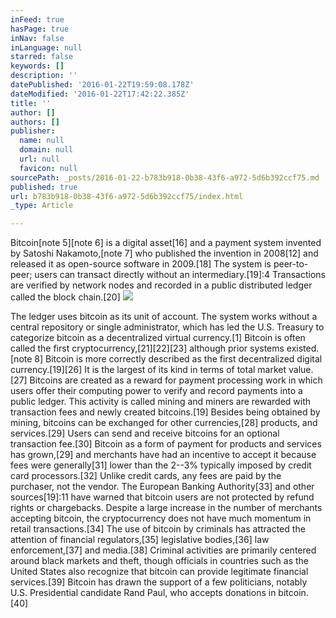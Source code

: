 ```yaml
---
inFeed: true
hasPage: true
inNav: false
inLanguage: null
starred: false
keywords: []
description: ''
datePublished: '2016-01-22T19:59:08.178Z'
dateModified: '2016-01-22T17:42:22.385Z'
title: ''
author: []
authors: []
publisher:
  name: null
  domain: null
  url: null
  favicon: null
sourcePath: _posts/2016-01-22-b783b918-0b38-43f6-a972-5d6b392ccf75.md
published: true
url: b783b918-0b38-43f6-a972-5d6b392ccf75/index.html
_type: Article

---
```

Bitcoin\[note 5\]\[note 6\] is a digital asset\[16\] and a payment system invented by Satoshi Nakamoto,\[note 7\] who published the invention in 2008\[12\] and released it as open-source software in 2009.\[18\] The system is peer-to-peer; users can transact directly without an intermediary.\[19\]:4 Transactions are verified by network nodes and recorded in a public distributed ledger called the block chain.\[20\] ![](https://the-grid-user-content.s3-us-west-2.amazonaws.com/f52b4afc-6ee4-47d7-b2be-9769b8c46a5f.jpg)

The ledger uses bitcoin as its unit of account. The system works without a central repository or single administrator, which has led the U.S. Treasury to categorize bitcoin as a decentralized virtual currency.\[1\] Bitcoin is often called the first cryptocurrency,\[21\]\[22\]\[23\] although prior systems existed.\[note 8\] Bitcoin is more correctly described as the first decentralized digital currency.\[19\]\[26\] It is the largest of its kind in terms of total market value.\[27\]
Bitcoins are created as a reward for payment processing work in which users offer their computing power to verify and record payments into a public ledger. This activity is called mining and miners are rewarded with transaction fees and newly created bitcoins.\[19\] Besides being obtained by mining, bitcoins can be exchanged for other currencies,\[28\] products, and services.\[29\] Users can send and receive bitcoins for an optional transaction fee.\[30\]
Bitcoin as a form of payment for products and services has grown,\[29\] and merchants have had an incentive to accept it because fees were generally\[31\] lower than the 2--3% typically imposed by credit card processors.\[32\] Unlike credit cards, any fees are paid by the purchaser, not the vendor. The European Banking Authority\[33\] and other sources\[19\]:11 have warned that bitcoin users are not protected by refund rights or chargebacks. Despite a large increase in the number of merchants accepting bitcoin, the cryptocurrency does not have much momentum in retail transactions.\[34\]
The use of bitcoin by criminals has attracted the attention of financial regulators,\[35\] legislative bodies,\[36\] law enforcement,\[37\] and media.\[38\] Criminal activities are primarily centered around black markets and theft, though officials in countries such as the United States also recognize that bitcoin can provide legitimate financial services.\[39\]
Bitcoin has drawn the support of a few politicians, notably U.S. Presidential candidate Rand Paul, who accepts donations in bitcoin.\[40\]